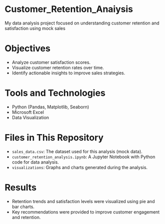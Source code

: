 # Customer_Retention_Anaiysis
My data analysis project focused on understanding customer retention and satisfaction using mock sales
# Objectives
- Analyze customer satisfaction scores.
- Visualize customer retention rates over time.
- Identify actionable insights to improve sales strategies.
  
# Tools and Technologies
- Python (Pandas, Matplotlib, Seaborn)
- Microsoft Excel
- Data Visualization

# Files in This Repository
- `sales_data.csv`: The dataset used for this analysis (mock data).
- `customer_retention_analysis.ipynb`: A Jupyter Notebook with Python code for data analysis.
- `visualizations`: Graphs and charts generated during the analysis.

# Results
- Retention trends and satisfaction levels were visualized using pie and bar charts.
- Key recommendations were provided to improve customer engagement and retention.
